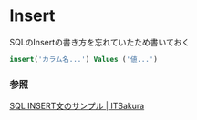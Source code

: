 # Insert

SQLのInsertの書き方を忘れていたため書いておく


```sql
insert('カラム名...') Values ('値...')
```

### 参照

[SQL INSERT文のサンプル \| ITSakura](https://itsakura.com/sql-insert)